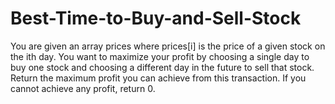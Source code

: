 # Best-Time-to-Buy-and-Sell-Stock
You are given an array prices where prices[i] is the price of a given stock on the ith day.  You want to maximize your profit by choosing a single day to buy one stock and choosing a different day in the future to sell that stock.  Return the maximum profit you can achieve from this transaction. If you cannot achieve any profit, return 0.
